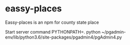 # eassy-places
Eassy-places is an npm for county state place

Start server command 
PYTHONPATH=. python ~/pgadmin-env/lib/python3.6/site-packages/pgadmin4/pgAdmin4.py


